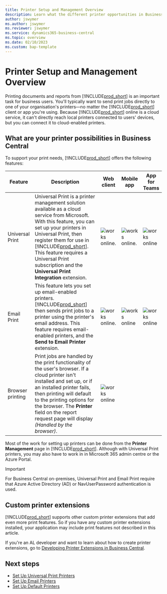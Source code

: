 ```yaml
---
title: Printer Setup and Management Overview
description: Learn what the different printer opportunities in Business Central
author: jswymer
ms.author: jswymer
ms.reviewer: jswymer
ms.service: dynamics365-business-central
ms.topic: overview
ms.date: 02/10/2023
ms.custom: bap-template
---
```


# <a name="printer-setup-and-management-overview"></a><a name="printer-setup-and-management-overview"></a><a name="printer-setup-and-management-overview"></a>Printer Setup and Management Overview

Printing documents and reports from [!INCLUDE[prod_short](includes/prod_short.md)] is an important task for business users. You'll typically want to send print jobs directly to one of your organisation's printers&mdash;no matter the [!INCLUDE[prod_short](includes/prod_short.md)] client or app you're using. Because [!INCLUDE[prod_short](includes/prod_short.md)] online is a cloud service, it can't directly reach local printers connected to users' devices, but you can connect it to cloud-enabled printers.

## <a name="what-are-your-printer-possibilities-in-business-central"></a><a name="what-are-your-printer-possibilities-in-business-central"></a><a name="what-are-your-printer-possibilities-in-business-central"></a>What are your printer possibilities in Business Central

To support your print needs, [!INCLUDE[prod_short](includes/prod_short.md)] offers the following features:

|Feature|Description|Web client| Mobile app|App for Teams|
|-------|-----------|----------|-----------|--------------|
|Universal Print|Universal Print is a printer management solution available as a cloud service from Microsoft. With this feature, you can set up your printers in Universal Print, then register them for use in [!INCLUDE[prod_short](includes/prod_short.md)]. This feature requires a Universal Print subscription and the **Universal Print Integration** extension.|![works online.](media/check.png)|![works online.](media/check.png)|![works online](media/check.png)|
|Email Print|This feature lets you set up email-enabled printers. [!INCLUDE[prod_short](includes/prod_short.md)] then sends print jobs to a printer using the printer's email address. This feature requires email-enabled printers, and the **Send to Email Printer** extension.|![works online.](media/check.png)|![works online](media/check.png)|![works online](media/check.png)|
|Browser printing|Print jobs are handled by the print functionality of the user's browser. If a cloud printer isn't installed and set up, or if an installed printer fails, then printing will default to the printing options for the browser. The **Printer** field on the report request page will display *(Handled by the browser)*.|![works online](media/check.png)|||

Most of the work for setting up printers can be done from the **Printer Management** page in [!INCLUDE[prod_short](includes/prod_short.md)]. Although with Universal Print printers, you may also have to work in in Microsoft 365 admin centre or the Azure Portal.

> [!IMPORTANT]
> For Business Central on-premises, Universal Print and Email Print require that Azure Active Directory (AD) or NavUserPassword authentication is used.

## <a name="custom-printer-extensions"></a><a name="custom-printer-extensions"></a><a name="custom-printer-extensions"></a>Custom printer extensions

[!INCLUDE[prod_short](includes/prod_short.md)] supports other custom printer extensions that add even more print features. So if you have any custom printer extensions installed, your application may include print features not described in this article.

If you're an AL developer and want to learn about how to create printer extensions, go to [Developing Printer Extensions in Business Central](/dynamics365/business-central/dev-itpro/developer/devenv-reports-printing).

## <a name="next-steps"></a><a name="next-steps"></a><a name="next-steps"></a>Next steps

- [Set Up Universal Print Printers](admin-printer-setup-universal-print.md)  
- [Set Up Email Printers](admin-printer-setup-email.md)  
- [Set Up Default Printers](ui-specify-printer-selection-reports.md)
